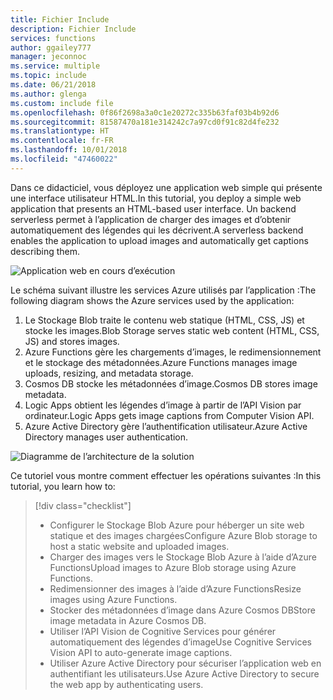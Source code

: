 ```yaml
---
title: Fichier Include
description: Fichier Include
services: functions
author: ggailey777
manager: jeconnoc
ms.service: multiple
ms.topic: include
ms.date: 06/21/2018
ms.author: glenga
ms.custom: include file
ms.openlocfilehash: 0f86f2698a3a0c1e20272c335b63faf03b4b92d6
ms.sourcegitcommit: 81587470a181e314242c7a97cd0f91c82d4fe232
ms.translationtype: HT
ms.contentlocale: fr-FR
ms.lasthandoff: 10/01/2018
ms.locfileid: "47460022"
---
```

<span data-ttu-id="6ba00-103">Dans ce didacticiel, vous déployez une application web simple qui présente une interface utilisateur HTML.</span><span class="sxs-lookup"><span data-stu-id="6ba00-103">In this tutorial, you deploy a simple web application that presents an HTML-based user interface.</span></span> <span data-ttu-id="6ba00-104">Un backend serverless permet à l’application de charger des images et d’obtenir automatiquement des légendes qui les décrivent.</span><span class="sxs-lookup"><span data-stu-id="6ba00-104">A serverless backend enables the application to upload images and automatically get captions describing them.</span></span>

![Application web en cours d’exécution](media/functions-first-serverless-web-app/0-app-screenshot-finished.png)

<span data-ttu-id="6ba00-106">Le schéma suivant illustre les services Azure utilisés par l’application :</span><span class="sxs-lookup"><span data-stu-id="6ba00-106">The following diagram shows the Azure services used by the application:</span></span>

1. <span data-ttu-id="6ba00-107">Le Stockage Blob traite le contenu web statique (HTML, CSS, JS) et stocke les images.</span><span class="sxs-lookup"><span data-stu-id="6ba00-107">Blob Storage serves static web content (HTML, CSS, JS) and stores images.</span></span>
2. <span data-ttu-id="6ba00-108">Azure Functions gère les chargements d’images, le redimensionnement et le stockage des métadonnées.</span><span class="sxs-lookup"><span data-stu-id="6ba00-108">Azure Functions manages image uploads, resizing, and metadata storage.</span></span>
3. <span data-ttu-id="6ba00-109">Cosmos DB stocke les métadonnées d’image.</span><span class="sxs-lookup"><span data-stu-id="6ba00-109">Cosmos DB stores image metadata.</span></span>
4. <span data-ttu-id="6ba00-110">Logic Apps obtient les légendes d’image à partir de l’API Vision par ordinateur.</span><span class="sxs-lookup"><span data-stu-id="6ba00-110">Logic Apps gets image captions from Computer Vision API.</span></span>
5. <span data-ttu-id="6ba00-111">Azure Active Directory gère l’authentification utilisateur.</span><span class="sxs-lookup"><span data-stu-id="6ba00-111">Azure Active Directory manages user authentication.</span></span>

![Diagramme de l’architecture de la solution](media/functions-first-serverless-web-app/0-architecture.jpg)

<span data-ttu-id="6ba00-113">Ce tutoriel vous montre comment effectuer les opérations suivantes :</span><span class="sxs-lookup"><span data-stu-id="6ba00-113">In this tutorial, you learn how to:</span></span>
> [!div class="checklist"]
> * <span data-ttu-id="6ba00-114">Configurer le Stockage Blob Azure pour héberger un site web statique et des images chargées</span><span class="sxs-lookup"><span data-stu-id="6ba00-114">Configure Azure Blob storage to host a static website and uploaded images.</span></span>
> * <span data-ttu-id="6ba00-115">Charger des images vers le Stockage Blob Azure à l’aide d’Azure Functions</span><span class="sxs-lookup"><span data-stu-id="6ba00-115">Upload images to Azure Blob storage using Azure Functions.</span></span>
> * <span data-ttu-id="6ba00-116">Redimensionner des images à l’aide d’Azure Functions</span><span class="sxs-lookup"><span data-stu-id="6ba00-116">Resize images using Azure Functions.</span></span>
> * <span data-ttu-id="6ba00-117">Stocker des métadonnées d’image dans Azure Cosmos DB</span><span class="sxs-lookup"><span data-stu-id="6ba00-117">Store image metadata in Azure Cosmos DB.</span></span>
> * <span data-ttu-id="6ba00-118">Utiliser l’API Vision de Cognitive Services pour générer automatiquement des légendes d’image</span><span class="sxs-lookup"><span data-stu-id="6ba00-118">Use Cognitive Services Vision API to auto-generate image captions.</span></span>
> * <span data-ttu-id="6ba00-119">Utiliser Azure Active Directory pour sécuriser l’application web en authentifiant les utilisateurs.</span><span class="sxs-lookup"><span data-stu-id="6ba00-119">Use Azure Active Directory to secure the web app by authenticating users.</span></span>
